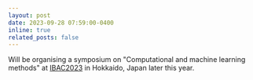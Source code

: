 ```yaml
---
layout: post
date: 2023-09-28 07:59:00-0400
inline: true
related_posts: false
---
```


Will be organising a symposium on "Computational and machine learning methods" at [IBAC2023](https://2023.ibac.info) in Hokkaido, Japan later this year.  
